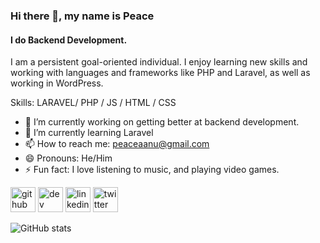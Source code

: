 ### Hi there 👋, my name is Peace
#### I do Backend Development. 

I am a persistent goal-oriented individual. I enjoy learning new skills and working with languages and frameworks like PHP and Laravel, as well as working in WordPress.

Skills: LARAVEL/ PHP / JS / HTML / CSS

- 🔭 I’m currently working on getting better at backend development. 
- 🌱 I’m currently learning Laravel 
- 📫 How to reach me: peaceaanu@gmail.com 
- 😄 Pronouns: He/Him 
- ⚡ Fun fact: I love listening to music, and playing video games. 


[<img src='https://cdn.jsdelivr.net/npm/simple-icons@3.0.1/icons/github.svg' alt='github' height='40'>](https://github.com/aanu-el)  [<img src='https://cdn.jsdelivr.net/npm/simple-icons@3.0.1/icons/dev-dot-to.svg' alt='dev' height='40'>](https://dev.to/aanuel)  [<img src='https://cdn.jsdelivr.net/npm/simple-icons@3.0.1/icons/linkedin.svg' alt='linkedin' height='40'>](https://www.linkedin.com/in/peace-faleke/)  [<img src='https://cdn.jsdelivr.net/npm/simple-icons@3.0.1/icons/twitter.svg' alt='twitter' height='40'>](https://twitter.com/aanu_el)  

![GitHub stats](https://github-readme-stats.vercel.app/api?username=aanu-el&show_icons=true)  

